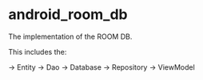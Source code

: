 # android_room_db
The implementation of the ROOM DB.

This includes the:

-> Entity
-> Dao
-> Database
-> Repository
-> ViewModel
